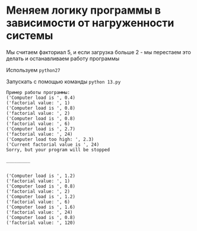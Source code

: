 # Меняем логику программы в зависимости от нагруженности системы

Мы считаем факториал 5, и если загрузка больше 2 -
мы перестаем это делать и останавливаем работу программы

Используем `python27`

Запускать с помощью команды `python 13.py`

```
Пример работы программы:
('Computer load is ', 0.4)
('factorial value: ', 1)
('Computer load is ', 0.8)
('factorial value: ', 2)
('Computer load is ', 0.8)
('factorial value: ', 6)
('Computer load is ', 2.7)
('factorial value: ', 24)
('Computer load too high: ', 2.3)
('Current factorial value is ', 24)
Sorry, but your program will be stopped

_________


('Computer load is ', 1.2)
('factorial value: ', 1)
('Computer load is ', 0.8)
('factorial value: ', 2)
('Computer load is ', 1.2)
('factorial value: ', 6)
('Computer load is ', 1.6)
('factorial value: ', 24)
('Computer load is ', 0.8)
('factorial value: ', 120)
```
